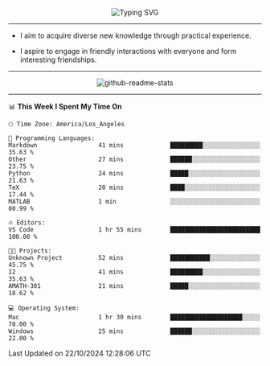 <p align="center">
  <img src="https://readme-typing-svg.demolab.com?font=Fira+Code&weight=500&size=32&duration=2500&pause=1600&center=true&vCenter=true&random=false&width=1024&height=64&lines=Hi+there+%F0%9F%91%8B;I'm+delighted+you+could+make+it+here+%F0%9F%8E%89;I'm+Harry%2C+a+college+student+still+finding+my+way" alt="Typing SVG" />
</p>


---


- I aim to acquire diverse new knowledge through practical experience.

- I aspire to engage in friendly interactions with everyone and form interesting friendships.


---


<p align="center">
  <img src="https://github-readme-stats.vercel.app/api?username=Harry-Jing&show_icons=true" alt="github-readme-stats"/>
</p>


---

<!--START_SECTION:waka-->
📊 **This Week I Spent My Time On** 

```text
🕑︎ Time Zone: America/Los_Angeles

💬 Programming Languages: 
Markdown                 41 mins             █████████░░░░░░░░░░░░░░░░   35.63 % 
Other                    27 mins             ██████░░░░░░░░░░░░░░░░░░░   23.75 % 
Python                   24 mins             █████░░░░░░░░░░░░░░░░░░░░   21.63 % 
TeX                      20 mins             ████░░░░░░░░░░░░░░░░░░░░░   17.44 % 
MATLAB                   1 min               ░░░░░░░░░░░░░░░░░░░░░░░░░   00.99 % 

🔥 Editors: 
VS Code                  1 hr 55 mins        █████████████████████████   100.00 % 

🐱‍💻 Projects: 
Unknown Project          52 mins             ███████████░░░░░░░░░░░░░░   45.75 % 
I2                       41 mins             █████████░░░░░░░░░░░░░░░░   35.63 % 
AMATH-301                21 mins             █████░░░░░░░░░░░░░░░░░░░░   18.62 % 

💻 Operating System: 
Mac                      1 hr 30 mins        ████████████████████░░░░░   78.00 % 
Windows                  25 mins             ██████░░░░░░░░░░░░░░░░░░░   22.00 % 
```


 Last Updated on 22/10/2024 12:28:06 UTC
<!--END_SECTION:waka-->
